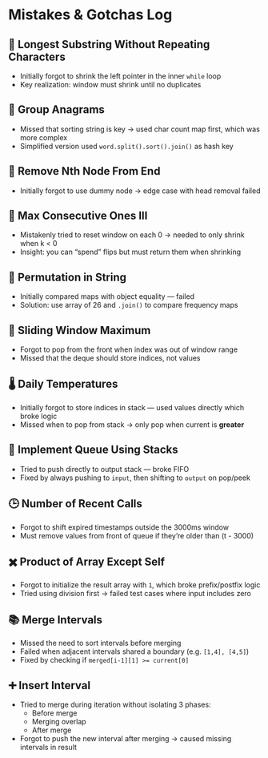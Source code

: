 # Mistakes & Gotchas Log

## 🧠 Longest Substring Without Repeating Characters
- Initially forgot to shrink the left pointer in the inner `while` loop
- Key realization: window must shrink until no duplicates

## 📌 Group Anagrams
- Missed that sorting string is key → used char count map first, which was more complex
- Simplified version used `word.split().sort().join()` as hash key

## 🔄 Remove Nth Node From End
- Initially forgot to use dummy node → edge case with head removal failed

## 🔁 Max Consecutive Ones III
- Mistakenly tried to reset window on each 0 → needed to only shrink when k < 0
- Insight: you can “spend” flips but must return them when shrinking

## 🔁 Permutation in String
- Initially compared maps with object equality — failed
- Solution: use array of 26 and `.join()` to compare frequency maps

## 🚪 Sliding Window Maximum
- Forgot to pop from the front when index was out of window range
- Missed that the deque should store indices, not values

## 🌡️ Daily Temperatures
- Initially forgot to store indices in stack — used values directly which broke logic
- Missed when to pop from stack → only pop when current is **greater**

## 🧱 Implement Queue Using Stacks
- Tried to push directly to output stack — broke FIFO
- Fixed by always pushing to `input`, then shifting to `output` on pop/peek

## 🕒 Number of Recent Calls
- Forgot to shift expired timestamps outside the 3000ms window
- Must remove values from front of queue if they’re older than (t - 3000)

## ✖️ Product of Array Except Self
- Forgot to initialize the result array with `1`, which broke prefix/postfix logic
- Tried using division first → failed test cases where input includes zero

## 📚 Merge Intervals
- Missed the need to sort intervals before merging
- Failed when adjacent intervals shared a boundary (e.g. `[1,4], [4,5]`)
- Fixed by checking if `merged[i-1][1] >= current[0]`

## ➕ Insert Interval
- Tried to merge during iteration without isolating 3 phases:
  - Before merge
  - Merging overlap
  - After merge
- Forgot to push the new interval after merging → caused missing intervals in result

